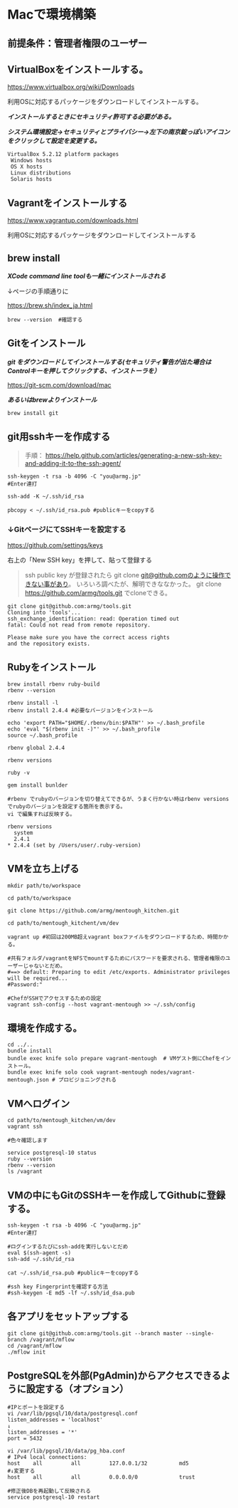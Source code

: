 # Macで環境構築
## 前提条件：管理者権限のユーザー

## VirtualBoxをインストールする。

https://www.virtualbox.org/wiki/Downloads

利用OSに対応するパッケージをダウンロードしてインストールする。

***インストールするときにセキュリティ許可する必要がある。***

***システム環境設定→セキュリティとプライバシー→左下の南京錠っぽいアイコンをクリックして設定を変更する。***

```
VirtualBox 5.2.12 platform packages
 Windows hosts
 OS X hosts
 Linux distributions
 Solaris hosts
``` 

## Vagrantをインストールする

https://www.vagrantup.com/downloads.html

利用OSに対応するパッケージをダウンロードしてインストールする


## brew install

***XCode command line toolも一緒にインストールされる***

↓ページの手順通りに

https://brew.sh/index_ja.html

```
brew --version  #確認する
```


## Gitをインストール
***git をダウンロードしてインストールする(セキュリティ警告が出た場合はControlキーを押してクリックする、インストーラを）***

https://git-scm.com/download/mac

***あるいはbrewよりインストール***

```
brew install git
```

## git用sshキーを作成する
> 手順： https://help.github.com/articles/generating-a-new-ssh-key-and-adding-it-to-the-ssh-agent/

```
ssh-keygen -t rsa -b 4096 -C "you@armg.jp"
#Enter連打

ssh-add -K ~/.ssh/id_rsa

pbcopy < ~/.ssh/id_rsa.pub #publicキーをcopyする

```

### ↓GitページにてSSHキーを設定する

https://github.com/settings/keys

右上の「New SSH key」を押して、貼って登録する

> ssh public key が登録されたら git clone git@github.comのように操作できない事があり。
> いろいろ調べたが、解明できななかった。 git clone https://github.com/armg/tools.git でcloneできる。

```
git clone git@github.com:armg/tools.git
Cloning into 'tools'...
ssh_exchange_identification: read: Operation timed out
fatal: Could not read from remote repository.

Please make sure you have the correct access rights
and the repository exists.

```



## Rubyをインストール
```
brew install rbenv ruby-build
rbenv --version

rbenv install -l
rbenv install 2.4.4 #必要なバージョンをインストール

echo 'export PATH="$HOME/.rbenv/bin:$PATH"' >> ~/.bash_profile 
echo 'eval "$(rbenv init -)"' >> ~/.bash_profile
source ~/.bash_profile 

rbenv global 2.4.4

rbenv versions

ruby -v

gem install bunlder

```

```
#rbenv でrubyのバージョンを切り替えてできるが、うまく行かない時はrbenv versionsでrubyのバージョンを設定する箇所を表示する。
vi で編集すれば反映する。

rbenv versions
  system
  2.4.1
* 2.4.4 (set by /Users/user/.ruby-version)

```

## VMを立ち上げる

```
mkdir path/to/workspace

cd path/to/workspace

git clone https://github.com/armg/mentough_kitchen.git

cd path/to/mentough_kitchent/vm/dev

vagrant up #初回は200MB超えvagrant boxファイルをダウンロードするため、時間かかる。

#共有フォルダ/vagrantをNFSでmountするためにパスワードを要求される、管理者権限のユーザーじゃないとだめ。
#==> default: Preparing to edit /etc/exports. Administrator privileges will be required...
#Password:"

#ChefがSSHでアクセスするための設定
vagrant ssh-config --host vagrant-mentough >> ~/.ssh/config 

```

## 環境を作成する。

```
cd ../..
bundle install
bundle exec knife solo prepare vagrant-mentough  # VMゲスト側にChefをインストール。
bundle exec knife solo cook vagrant-mentough nodes/vagrant-mentough.json # プロビジョニングされる

```

## VMへログイン

```
cd path/to/mentough_kitchen/vm/dev
vagrant ssh

#色々確認します

service postgresql-10 status
ruby --version
rbenv --version
ls /vagrant

```
## VMの中にもGitのSSHキーを作成してGithubに登録する。

```
ssh-keygen -t rsa -b 4096 -C "you@armg.jp"
#Enter連打

#ログインするたびにssh-addを実行しないとだめ
eval $(ssh-agent -s)
ssh-add ~/.ssh/id_rsa

cat ~/.ssh/id_rsa.pub #publicキーをcopyする

#ssh key Fingerprintを確認する方法
#ssh-keygen -E md5 -lf ~/.ssh/id_dsa.pub

```

## 各アプリをセットアップする
```
git clone git@github.com:armg/tools.git --branch master --single-branch /vagrant/mflow
cd /vagrant/mflow
./mflow init
```

## PostgreSQLを外部(PgAdmin)からアクセスできるように設定する（オプション）

```
#IPとポートを設定する
vi /var/lib/pgsql/10/data/postgresql.conf 
listen_addresses = 'localhost'
↓
listen_addresses = '*' 
port = 5432

vi /var/lib/pgsql/10/data/pg_hba.conf 
# IPv4 local connections:
host    all         all         127.0.0.1/32          md5
#↓変更する
host    all         all         0.0.0.0/0             trust

#修正後DBを再起動して反映される
service postgresql-10 restart
```




